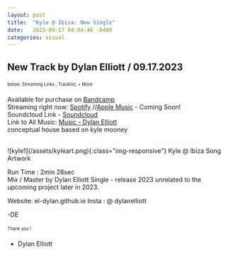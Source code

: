 ```yaml
---
layout: post
title:  "Kyle @ Ibiza: New Single"
date:   2023-09-17 04:04:46 -0400
categories: visual
---
```

<h2>New Track by Dylan Elliott / 09.17.2023 </h2>
<sub><sup>below: Streaming Links , Tracklist, + More
</sup></sub>

Available for purchase on [Bandcamp](https://dylanelliott.bandcamp.com/track/kyle-ibiza)
<br>
Streaming right now: [Spotify]() //[Apple Music]() - Coming Soon!
<br>
Soundcloud Link - [Soundcloud](https://soundcloud.com/poweredup/dylan-elliott-kyle-ibiza)
<br>
Link to All Music: [Music - Dylan Elliott](https://el-dylan.github.io/musiclinks.html)
<br>
conceptual house based on kyle mooney

<br>
![kyle1](/assets/kyleart.png){:class="img-responsive"}
Kyle @ Ibiza Song Artwork 

Run Time : 2min 28sec
<br>
Mix / Master by Dylan Elliott
Single - release 2023 
unrelated to the upcoming project later in 2023.

Website: el-dylan.github.io
Insta : @ dylanelliott

-DE

<sub><sup>Thank you !
<br>
- Dylan Elliott </sup></sub>